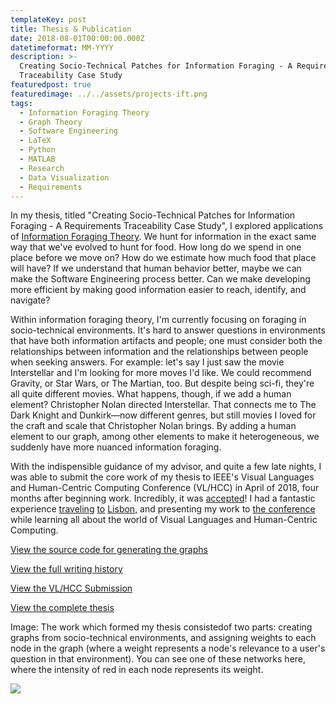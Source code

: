 ```yaml
---
templateKey: post
title: Thesis & Publication
date: 2018-08-01T00:00:00.000Z
datetimeformat: MM-YYYY
description: >-
  Creating Socio-Technical Patches for Information Foraging - A Requirements
  Traceability Case Study
featuredpost: true
featuredimage: ../../assets/projects-ift.png
tags:
  - Information Foraging Theory
  - Graph Theory
  - Software Engineering
  - LaTeX
  - Python
  - MATLAB
  - Research
  - Data Visualization
  - Requirements
---
```


In my thesis, titled "Creating Socio-Technical Patches for Information Foraging - A Requirements Traceability Case Study", I explored applications of [Information Foraging Theory](https://en.wikipedia.org/wiki/Information_foraging). We hunt for information in the exact same way that we've evolved to hunt for food. How long do we spend in one place before we move on? How do we estimate how much food that place will have? If we understand that human behavior better, maybe we can make the Software Engineering process better. Can we make developing more efficient by making good information easier to reach, identify, and navigate?

Within information foraging theory, I'm currently focusing on foraging in socio-technical environments. It's hard to answer questions in environments that have both information artifacts and people; one must consider both the relationships between information and the relationships between people when seeking answers. For example: let's say I just saw the movie Interstellar and I'm looking for more moves I'd like. We could recommend Gravity, or Star Wars, or The Martian, too. But despite being sci-fi, they're all quite different movies. What happens, though, if we add a human element? Christopher Nolan directed Interstellar. That connects me to The Dark Knight and Dunkirk&mdash;now different genres, but still movies I loved for the craft and scale that Christopher Nolan brings. By adding a human element to our graph, among other elements to make it heterogeneous, we suddenly have more nuanced information foraging.

With the indispensible guidance of my advisor, and quite a few late nights, I was able to submit the core work of my thesis to IEEE's Visual Languages and Human-Centric Computing Conference (VL/HCC) in April of 2018, four months after beginning work. Incredibly, it was [accepted](http://vlhcc18.github.io/accepted_papers.html)! I had a fantastic experience [traveling](https://www.instagram.com/p/BoaEUbPH8Zv/?taken-by=dardarb1nks) [to](https://www.instagram.com/p/BofZdvKnExe/?taken-by=dardarb1nks) [Lisbon](https://www.instagram.com/p/BoeQUDAH_uS/?taken-by=dardarb1nks), and presenting my work to [the conference](https://ieeexplore.ieee.org/xpl/mostRecentIssue.jsp?punumber=8488603) while learning all about the world of Visual Languages and Human-Centric Computing.

[View the source code for generating the graphs](https://github.com/decepulis/RSTG_SA/tree/master/_2%20Scripting)

[View the full writing history](https://github.com/decepulis/RSTG_SA)

[View the VL/HCC Submission](https://ieeexplore.ieee.org/abstract/document/8506526/)

[View the complete thesis](https://etd.ohiolink.edu/!etd.send_file?accession=ucin153537889647146&disposition=attachment)

Image: The work which formed my thesis consistedof two parts: creating graphs from socio-technical environments, and assigning weights to each node in the graph (where a weight represents a node's relevance to a user's question in that environment). You can see one of these networks here, where the intensity of red in each node represents its weight.

<img src="/img/projects-ift.png">
